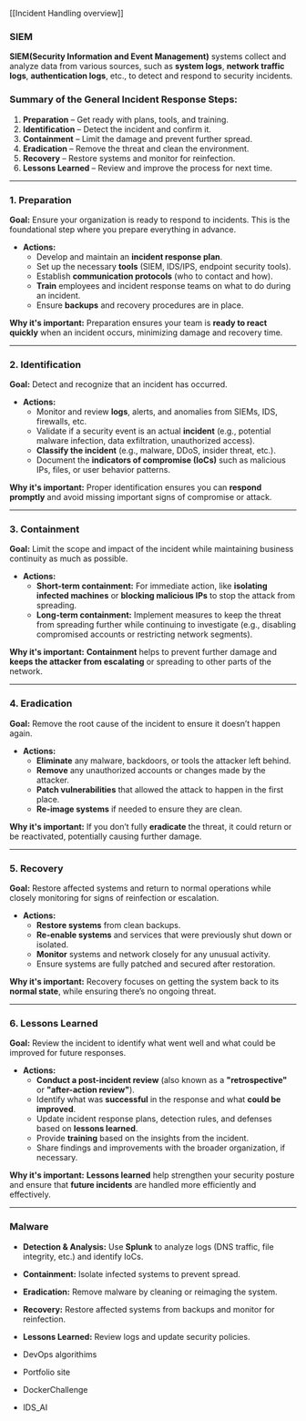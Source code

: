 [[Incident Handling overview]]
### SIEM

**SIEM(Security Information and Event Management)** systems collect and analyze data from various sources, such as **system logs**, **network traffic logs**, **authentication logs**, etc., to detect and respond to security incidents.


### **Summary of the General Incident Response Steps:**

1. **Preparation** – Get ready with plans, tools, and training.
2. **Identification** – Detect the incident and confirm it.
3. **Containment** – Limit the damage and prevent further spread.
4. **Eradication** – Remove the threat and clean the environment.
5. **Recovery** – Restore systems and monitor for reinfection.
6. **Lessons Learned** – Review and improve the process for next time.


----

### **1. Preparation**

**Goal:** Ensure your organization is ready to respond to incidents. This is the foundational step where you prepare everything in advance.

- **Actions:**
    - Develop and maintain an **incident response plan**.
    - Set up the necessary **tools** (SIEM, IDS/IPS, endpoint security tools).
    - Establish **communication protocols** (who to contact and how).
    - **Train** employees and incident response teams on what to do during an incident.
    - Ensure **backups** and recovery procedures are in place.

**Why it's important:** Preparation ensures your team is **ready to react quickly** when an incident occurs, minimizing damage and recovery time.

----

### **2. Identification**

**Goal:** Detect and recognize that an incident has occurred.

- **Actions:**
    - Monitor and review **logs**, alerts, and anomalies from SIEMs, IDS, firewalls, etc.
    - Validate if a security event is an actual **incident** (e.g., potential malware infection, data exfiltration, unauthorized access).
    - **Classify the incident** (e.g., malware, DDoS, insider threat, etc.).
    - Document the **indicators of compromise (IoCs)** such as malicious IPs, files, or user behavior patterns.

**Why it's important:** Proper identification ensures you can **respond promptly** and avoid missing important signs of compromise or attack.

---

### **3. Containment**

**Goal:** Limit the scope and impact of the incident while maintaining business continuity as much as possible.

- **Actions:**
    - **Short-term containment:** For immediate action, like **isolating infected machines** or **blocking malicious IPs** to stop the attack from spreading.
    - **Long-term containment:** Implement measures to keep the threat from spreading further while continuing to investigate (e.g., disabling compromised accounts or restricting network segments).

**Why it's important:** **Containment** helps to prevent further damage and **keeps the attacker from escalating** or spreading to other parts of the network.


---

### **4. Eradication**

**Goal:** Remove the root cause of the incident to ensure it doesn’t happen again.

- **Actions:**
    - **Eliminate** any malware, backdoors, or tools the attacker left behind.
    - **Remove** any unauthorized accounts or changes made by the attacker.
    - **Patch vulnerabilities** that allowed the attack to happen in the first place.
    - **Re-image systems** if needed to ensure they are clean.

**Why it's important:** If you don’t fully **eradicate** the threat, it could return or be reactivated, potentially causing further damage.


---

### **5. Recovery**

**Goal:** Restore affected systems and return to normal operations while closely monitoring for signs of reinfection or escalation.

- **Actions:**
    - **Restore systems** from clean backups.
    - **Re-enable systems** and services that were previously shut down or isolated.
    - **Monitor** systems and network closely for any unusual activity.
    - Ensure systems are fully patched and secured after restoration.

**Why it's important:** Recovery focuses on getting the system back to its **normal state**, while ensuring there’s no ongoing threat.


----

### **6. Lessons Learned**

**Goal:** Review the incident to identify what went well and what could be improved for future responses.

- **Actions:**
    - **Conduct a post-incident review** (also known as a **"retrospective"** or **"after-action review"**).
    - Identify what was **successful** in the response and what **could be improved**.
    - Update incident response plans, detection rules, and defenses based on **lessons learned**.
    - Provide **training** based on the insights from the incident.
    - Share findings and improvements with the broader organization, if necessary.

**Why it's important:** **Lessons learned** help strengthen your security posture and ensure that **future incidents** are handled more efficiently and effectively.

---
### Malware 

- **Detection & Analysis:** Use **Splunk** to analyze logs (DNS traffic, file integrity, etc.) and identify IoCs.
- **Containment:** Isolate infected systems to prevent spread.
- **Eradication:** Remove malware by cleaning or reimaging the system.
- **Recovery:** Restore affected systems from backups and monitor for reinfection.
- **Lessons Learned:** Review logs and update security policies.





- DevOps algorithims 
- Portfolio site
- DockerChallenge 
- IDS_AI